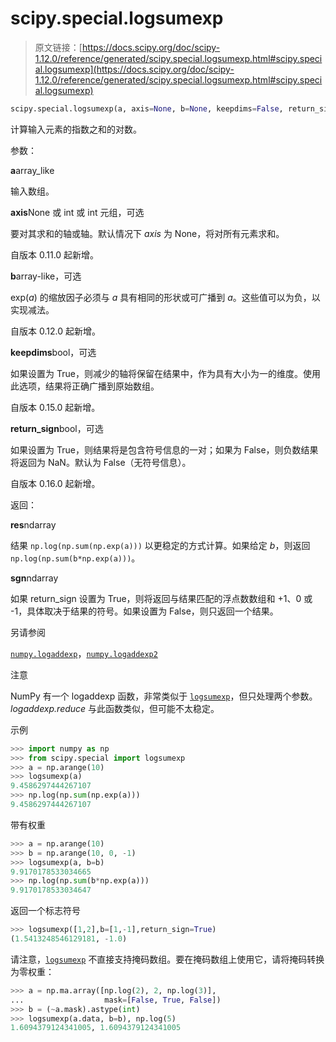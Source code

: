 # scipy.special.logsumexp

> 原文链接：[https://docs.scipy.org/doc/scipy-1.12.0/reference/generated/scipy.special.logsumexp.html#scipy.special.logsumexp](https://docs.scipy.org/doc/scipy-1.12.0/reference/generated/scipy.special.logsumexp.html#scipy.special.logsumexp)

```py
scipy.special.logsumexp(a, axis=None, b=None, keepdims=False, return_sign=False)
```

计算输入元素的指数之和的对数。

参数：

**a**array_like

输入数组。

**axis**None 或 int 或 int 元组，可选

要对其求和的轴或轴。默认情况下 *axis* 为 None，将对所有元素求和。

自版本 0.11.0 起新增。

**b**array-like，可选

exp(*a*) 的缩放因子必须与 *a* 具有相同的形状或可广播到 *a*。这些值可以为负，以实现减法。

自版本 0.12.0 起新增。

**keepdims**bool，可选

如果设置为 True，则减少的轴将保留在结果中，作为具有大小为一的维度。使用此选项，结果将正确广播到原始数组。

自版本 0.15.0 起新增。

**return_sign**bool，可选

如果设置为 True，则结果将是包含符号信息的一对；如果为 False，则负数结果将返回为 NaN。默认为 False（无符号信息）。

自版本 0.16.0 起新增。

返回：

**res**ndarray

结果 `np.log(np.sum(np.exp(a)))` 以更稳定的方式计算。如果给定 *b*，则返回 `np.log(np.sum(b*np.exp(a)))`。

**sgn**ndarray

如果 return_sign 设置为 True，则将返回与结果匹配的浮点数数组和 +1、0 或 -1，具体取决于结果的符号。如果设置为 False，则只返回一个结果。

另请参阅

[`numpy.logaddexp`](https://numpy.org/devdocs/reference/generated/numpy.logaddexp.html#numpy.logaddexp "(在 NumPy v2.0.dev0 中)")，[`numpy.logaddexp2`](https://numpy.org/devdocs/reference/generated/numpy.logaddexp2.html#numpy.logaddexp2 "(在 NumPy v2.0.dev0 中)")

注意

NumPy 有一个 logaddexp 函数，非常类似于 [`logsumexp`](#scipy.special.logsumexp "scipy.special.logsumexp")，但只处理两个参数。*logaddexp.reduce* 与此函数类似，但可能不太稳定。

示例

```py
>>> import numpy as np
>>> from scipy.special import logsumexp
>>> a = np.arange(10)
>>> logsumexp(a)
9.4586297444267107
>>> np.log(np.sum(np.exp(a)))
9.4586297444267107 
```

带有权重

```py
>>> a = np.arange(10)
>>> b = np.arange(10, 0, -1)
>>> logsumexp(a, b=b)
9.9170178533034665
>>> np.log(np.sum(b*np.exp(a)))
9.9170178533034647 
```

返回一个标志符号

```py
>>> logsumexp([1,2],b=[1,-1],return_sign=True)
(1.5413248546129181, -1.0) 
```

请注意，[`logsumexp`](https://docs.scipy.org/doc/scipy-1.12.0/reference/generated/scipy.special.logsumexp.html#scipy.special.logsumexp "scipy.special.logsumexp") 不直接支持掩码数组。要在掩码数组上使用它，请将掩码转换为零权重：

```py
>>> a = np.ma.array([np.log(2), 2, np.log(3)],
...                  mask=[False, True, False])
>>> b = (~a.mask).astype(int)
>>> logsumexp(a.data, b=b), np.log(5)
1.6094379124341005, 1.6094379124341005 
```
